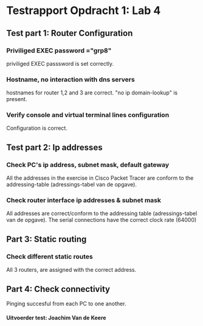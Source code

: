 # Testrapport Opdracht 1: Lab 4

## Test part 1: Router Configuration

### Priviliged EXEC password ="grp8"
priviliged EXEC passsword is set correctly.

### Hostname, no interaction with dns servers
hostnames for router 1,2 and 3 are correct.
"no ip domain-lookup" is present.

### Verify console and virtual terminal lines configuration
Configuration is correct.

## Test part 2: Ip addresses

### Check PC's ip address, subnet mask, default gateway
All the addresses in the exercise in Cisco Packet Tracer are conform to the addressing-table (adressings-tabel van de opgave).

### Check router interface ip addresses & subnet mask
All addresses are correct/conform to the addressing table (adressings-tabel van de opgave).
The serial connections have the correct clock rate (64000)

## Part 3: Static routing

### Check different static routes

All 3 routers, are assigned with the correct address.

## Part 4: Check connectivity

Pinging succesful from each PC to one another.

#### Uitvoerder test: Joachim Van de Keere
